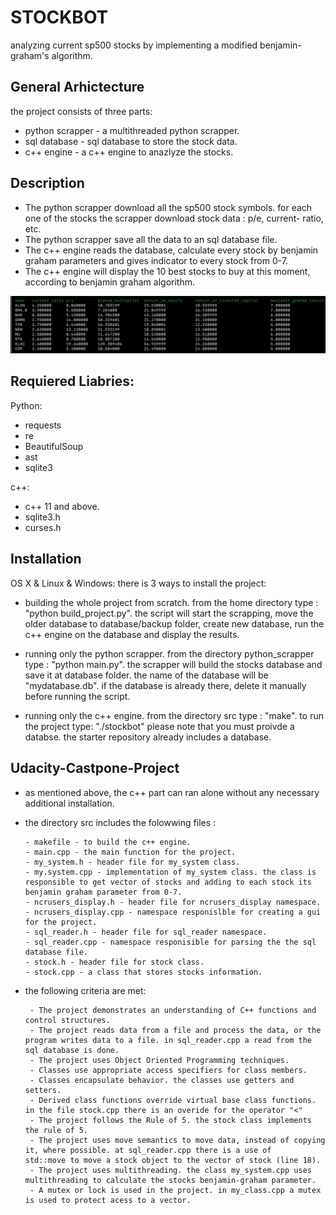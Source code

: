 # STOCKBOT

 analyzing current sp500 stocks by implementing a modified benjamin-graham's algorithm. 

## General Arhictecture 

  the project consists of three parts:
 - python scrapper - a multithreaded python scrapper.
 - sql database - sql database to store the stock data.
 - c++ engine - a c++ engine to anazlyze the stocks.

## Description 

- The python scrapper download all the sp500 stock symbols. for each one of the stocks the scrapper download stock data : p/e, current-     ratio, etc.
- The python scrapper save all the data to an sql database file.
- The c++ engine reads the database, calculate every stock by benjamin graham parameters and gives indicator to every stock from 0-7.
- The c++ engine will display the 10 best stocks to buy at this moment, according to benjamin graham algorithm. 


![GitHub Logo](/images/gui.png)


## Requiered Liabries:

Python:
   - requests
   - re
   - BeautifulSoup 
   - ast
   - sqlite3 

c++:
   - c++ 11 and above.
   - sqlite3.h
   - curses.h
   
## Installation
OS X & Linux & Windows: there is 3 ways to install the project:
  
  - building the whole project from scratch.
     from the home directory type : "python build_project.py". the script will start the scrapping, move the older database to                  database/backup folder, create new database, run the c++ engine on the database and display the results.
  
   - running only the python scrapper.
     from the directory python_scrapper type : "python main.py". the scrapper will build the stocks database and save it at database            folder. the name of the database will be "mydatabase.db". if the database is already there, delete it manually before running the          script.
   
   - running only the c++ engine.
     from the directory src type : "make". to run the project type: "./stockbot"
     please note that you must proivde a databse. the starter repository already includes a database.
    
 ## Udacity-Castpone-Project
  - as mentioned above, the c++ part can ran alone without any necessary additional installation.
  - the directory src includes the folowwing files :
        
        - makefile - to build the c++ engine.
        - main.cpp - the main function for the project.
        - my_system.h - header file for my_system class.
        - my.system.cpp - implementation of my_system class. the class is responsible to get vector of stocks and adding to each stock its         benjamin graham parameter from 0-7.
        - ncrusers_display.h - header file for ncrusers_display namespace.
        - ncrusers_display.cpp - namespace responislble for creating a gui for the project.
        - sql_reader.h - header file for sql_reader namespace.
        - sql_reader.cpp - namespace responisible for parsing the the sql database file.
        - stock.h - header file for stock class.
        - stock.cpp - a class that stores stocks information.
 
 - the following criteria are met:
        
        - The project demonstrates an understanding of C++ functions and control structures.
        - The project reads data from a file and process the data, or the program writes data to a file. in sql_reader.cpp a read from the         sql database is done.
        - The project uses Object Oriented Programming techniques.
        - Classes use appropriate access specifiers for class members.
        - Classes encapsulate behavior. the classes use getters and setters.
        - Derived class functions override virtual base class functions. in the file stock.cpp there is an overide for the operator "<"
        - The project follows the Rule of 5. the stock class implements the rule of 5.
        - The project uses move semantics to move data, instead of copying it, where possible. at sql_reader.cpp there is a use of                 std::move to move a stock object to the vector of stock (line 18).
        - The project uses multithreading. the class my_system.cpp uses multithreading to calculate the stocks benjamin-graham parameter.
        - A mutex or lock is used in the project. in my_class.cpp a mutex is used to protect acess to a vector.

